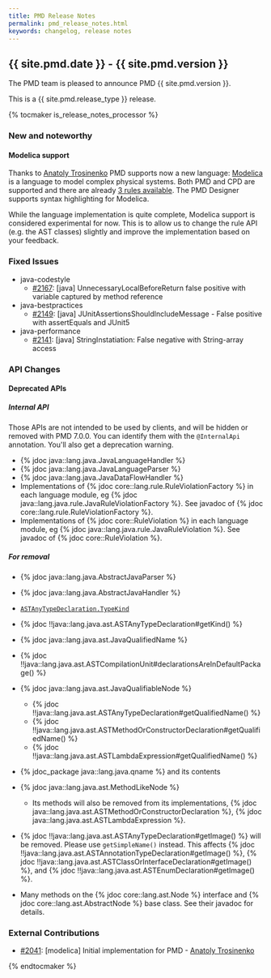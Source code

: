 ```yaml
---
title: PMD Release Notes
permalink: pmd_release_notes.html
keywords: changelog, release notes
---
```


## {{ site.pmd.date }} - {{ site.pmd.version }}

The PMD team is pleased to announce PMD {{ site.pmd.version }}.

This is a {{ site.pmd.release_type }} release.

{% tocmaker is_release_notes_processor %}

### New and noteworthy

#### Modelica support

Thanks to [Anatoly Trosinenko](https://github.com/atrosinenko) PMD supports now a new language:
[Modelica](https://modelica.org/modelicalanguage) is a language to model complex physical systems.
Both PMD and CPD are supported and there are already [3 rules available](pmd_rules_modelica.html).
The PMD Designer supports syntax highlighting for Modelica.

While the language implementation is quite complete, Modelica support is considered experimental
for now. This is to allow us to change the rule API (e.g. the AST classes) slightly and improve
the implementation based on your feedback.


### Fixed Issues

*   java-codestyle
    *   [#2167](https://github.com/pmd/pmd/issues/2167): \[java] UnnecessaryLocalBeforeReturn false positive with variable captured by method reference
*   java-bestpractices
    *   [#2149](https://github.com/pmd/pmd/issues/2149): \[java] JUnitAssertionsShouldIncludeMessage - False positive with assertEquals and JUnit5
*   java-performance
    *   [#2141](https://github.com/pmd/pmd/issues/2141): \[java] StringInstatiation: False negative with String-array access

### API Changes


#### Deprecated APIs

##### Internal API

Those APIs are not intended to be used by clients, and will be hidden or removed with PMD 7.0.0.
You can identify them with the `@InternalApi` annotation. You'll also get a deprecation warning.

* {% jdoc java::lang.java.JavaLanguageHandler %}
* {% jdoc java::lang.java.JavaLanguageParser %}
* {% jdoc java::lang.java.JavaDataFlowHandler %}
* Implementations of {% jdoc core::lang.rule.RuleViolationFactory %} in each
  language module, eg {% jdoc java::lang.java.rule.JavaRuleViolationFactory %}.
  See javadoc of {% jdoc core::lang.rule.RuleViolationFactory %}.
* Implementations of {% jdoc core::RuleViolation %} in each language module,
  eg {% jdoc java::lang.java.rule.JavaRuleViolation %}. See javadoc of
  {% jdoc core::RuleViolation %}.

##### For removal

* {% jdoc java::lang.java.AbstractJavaParser %}
* {% jdoc java::lang.java.AbstractJavaHandler %}
* [`ASTAnyTypeDeclaration.TypeKind`](https://javadoc.io/page/net.sourceforge.pmd/pmd-java/6.21.0/net/sourceforge/pmd/lang/java/ast/ASTAnyTypeDeclaration.TypeKind.html)
* {% jdoc !!java::lang.java.ast.ASTAnyTypeDeclaration#getKind() %}
* {% jdoc java::lang.java.ast.JavaQualifiedName %}
* {% jdoc !!java::lang.java.ast.ASTCompilationUnit#declarationsAreInDefaultPackage() %}
* {% jdoc java::lang.java.ast.JavaQualifiableNode %}
  * {% jdoc !!java::lang.java.ast.ASTAnyTypeDeclaration#getQualifiedName() %}
  * {% jdoc !!java::lang.java.ast.ASTMethodOrConstructorDeclaration#getQualifiedName() %}
  * {% jdoc !!java::lang.java.ast.ASTLambdaExpression#getQualifiedName() %}
* {% jdoc_package java::lang.java.qname %} and its contents
* {% jdoc java::lang.java.ast.MethodLikeNode %}
  * Its methods will also be removed from its implementations,
    {% jdoc java::lang.java.ast.ASTMethodOrConstructorDeclaration %},
    {% jdoc java::lang.java.ast.ASTLambdaExpression %}.
* {% jdoc !!java::lang.java.ast.ASTAnyTypeDeclaration#getImage() %} will be removed. Please use `getSimpleName()`
  instead. This affects {% jdoc !!java::lang.java.ast.ASTAnnotationTypeDeclaration#getImage() %},
  {% jdoc !!java::lang.java.ast.ASTClassOrInterfaceDeclaration#getImage() %}, and
  {% jdoc !!java::lang.java.ast.ASTEnumDeclaration#getImage() %}.

* Many methods on the {% jdoc core::lang.ast.Node %} interface 
and {% jdoc core::lang.ast.AbstractNode %} base class. See their javadoc for details.


### External Contributions

*   [#2041](https://github.com/pmd/pmd/pull/2041): \[modelica] Initial implementation for PMD - [Anatoly Trosinenko](https://github.com/atrosinenko)

{% endtocmaker %}

